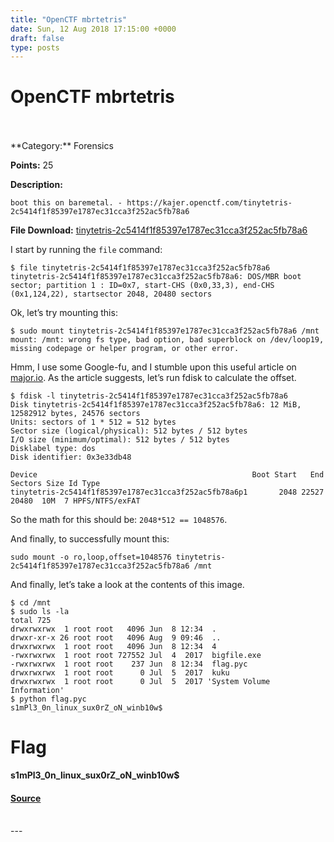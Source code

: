 ```yaml
---
title: "OpenCTF mbrtetris"
date: Sun, 12 Aug 2018 17:15:00 +0000
draft: false
type: posts
---
```

# OpenCTF mbrtetris

<br/>

<br/>
**Category:** Forensics

**Points:** 25

**Description:**

```
boot this on baremetal. - https://kajer.openctf.com/tinytetris-2c5414f1f85397e1787ec31cca3f252ac5fb78a6
```

**File Download:** [tinytetris-2c5414f1f85397e1787ec31cca3f252ac5fb78a6](https://aagallag.com/files/ctf_files/openctf/tinytetris-2c5414f1f85397e1787ec31cca3f252ac5fb78a6)

I start by running the `file` command:

```
$ file tinytetris-2c5414f1f85397e1787ec31cca3f252ac5fb78a6 
tinytetris-2c5414f1f85397e1787ec31cca3f252ac5fb78a6: DOS/MBR boot sector; partition 1 : ID=0x7, start-CHS (0x0,33,3), end-CHS (0x1,124,22), startsector 2048, 20480 sectors
```

Ok, let’s try mounting this:

```
$ sudo mount tinytetris-2c5414f1f85397e1787ec31cca3f252ac5fb78a6 /mnt
mount: /mnt: wrong fs type, bad option, bad superblock on /dev/loop19, missing codepage or helper program, or other error.
```

Hmm, I use some Google-fu, and I stumble upon this useful article on [major.io](https://major.io/2010/12/14/mounting-a-raw-partition-file-made-with-dd-or-dd_rescue-in-linux/). As the article suggests, let’s run fdisk to calculate the offset.

```
$ fdisk -l tinytetris-2c5414f1f85397e1787ec31cca3f252ac5fb78a6 
Disk tinytetris-2c5414f1f85397e1787ec31cca3f252ac5fb78a6: 12 MiB, 12582912 bytes, 24576 sectors
Units: sectors of 1 * 512 = 512 bytes
Sector size (logical/physical): 512 bytes / 512 bytes
I/O size (minimum/optimal): 512 bytes / 512 bytes
Disklabel type: dos
Disk identifier: 0x3e33db48

Device                                                Boot Start   End Sectors Size Id Type
tinytetris-2c5414f1f85397e1787ec31cca3f252ac5fb78a6p1       2048 22527   20480  10M  7 HPFS/NTFS/exFAT
```

So the math for this should be: `2048*512 == 1048576`.

And finally, to successfully mount this:

```
sudo mount -o ro,loop,offset=1048576 tinytetris-2c5414f1f85397e1787ec31cca3f252ac5fb78a6 /mnt
```

And finally, let’s take a look at the contents of this image.

```
$ cd /mnt
$ sudo ls -la
total 725
drwxrwxrwx  1 root root   4096 Jun  8 12:34  .
drwxr-xr-x 26 root root   4096 Aug  9 09:46  ..
drwxrwxrwx  1 root root   4096 Jun  8 12:34  4
-rwxrwxrwx  1 root root 727552 Jul  4  2017  bigfile.exe
-rwxrwxrwx  1 root root    237 Jun  8 12:34  flag.pyc
drwxrwxrwx  1 root root      0 Jul  5  2017  kuku
drwxrwxrwx  1 root root      0 Jul  5  2017 'System Volume Information'
$ python flag.pyc 
s1mPl3_0n_linux_sux0rZ_oN_winb10w$
```

Flag
====

**s1mPl3\_0n\_linux\_sux0rZ\_oN\_winb10w$**

#### [Source](http://b0tchsec.com/2018/openctf/mbrtetris)

<br/>
---
